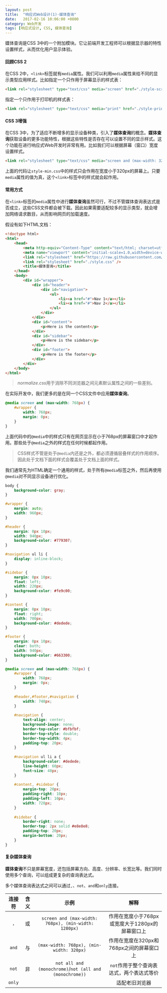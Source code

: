 ```yaml
---
layout: post
title:  "响应式Web设计(1)-媒体查询"
date:   2017-02-16 10:06:00 +0800
category: Web开发
tags: [响应式设计, CSS, 媒体查询]
---
```


媒体查询是CSS 3中的一个附加模块。它让前端开发工程师可以根据显示器的特性设置样式，从而优化用户显示体验。

#### 回顾CSS 2

在CSS 2中，`<link>`标签就有`media`属性。我们可以利用`media`属性来给不同的显示类型应用样式。比如指定一个只作用于屏幕显示的样式表：

```html
<link rel="stylesheet" type="text/css" media="screen" href="./style-screen.css">
```

指定一个只作用于打印机的样式表：

```html
<link rel="stylesheet" type="text/css" media="print" href="./style-print.css">
```

#### CSS 3增强

在CSS 3中，为了适应不断增多的显示设备种类，引入了**媒体查询**的概念。**媒体查询**获取设备的更多功能特性，根据这些特性是否存在可以设置不同的显示样式。这个功能在进行响应式Web开发时非常有用。比如我们可以根据屏幕（窗口）宽度设置样式。

```html
<link rel="stylesheet" type="text/css" media="screen and (max-width: 320px)" href="./style-min.css">
```

上面的代码让`style-min.css`中的样式只会作用在宽度小于320px的屏幕上。只要`media`属性的值为真，这个`<link>`标签中的样式就会起作用。

#### 常用方式

在`<link>`标签的`media`属性中进行**媒体查询**虽然可行，不过不管媒体查询表达式是否成立，这些CSS文件都会被下载。因此如果需要适配较多的显示类型，就会增加网络请求数目，从而影响网页的加载速度。

假设有如下HTML文档：

```html
<!doctype html>
<html>
	<head>
		<meta http-equiv="Content-Type" content="text/html; charset=utf-8" />
		<meta name="viewport" content="initial-scale=1.0,width=device-width"/>
		<link rel="stylesheet" href="https://raw.githubusercontent.com/necolas/normalize.css/master/normalize.css" />
		<link rel="stylesheet" href="./style.css" />
		<title>媒体查询</title>
	</head>
	<body>
		<div id="wrapper">
			<div id="header">
				<div id="navigation">
					<ul>
						<li><a href="#">Nav 1</a></li>
						<li><a href="#">Nav 2</a></li>
					</ul>
				</div>
			</div>
			<div id="content">
				<p>Here is the content</p>
			</div>
			<div id="sidebar">
				<p>Here is the sidebar</p>
			</div>
			<div id="footer">
				<p>Here is the footer</p>
			</div>
		</div>
	</body>
</html>
```

> *normalize.css*用于消除不同浏览器之间元素默认属性之间的一些差别。

在实际开发中，我们更多的是在同一个CSS文件中应用**媒体查询**。

```css
@media screen and (max-width: 768px) {
	#wrapper {
		width: 768px;
		margin: 0px;
	}
}
```

上面代码中的`@media`中的样式只有在网页显示在小于768px的屏幕窗口中才起作用。那些处于`@media`之外的样式在任何时候都起作用。

> CSS样式不管是处于`@media`内还是之外，都必须遵循层叠样式的作用顺序。因此处于文档下面的样式会覆盖处于文档上面的样式。

我们通常先为HTML确定一个通用的样式，处于所有`@media`标签之外，然后再使用`@media`对不同显示设备进行优化。

```css
body {
	background-color: gray;
}

#wrapper {
	margin: auto;
	width: 960px;
}

#header {
	margin: 0px 10px;
	width: 940px;
	background-color: #779307;
}

#navigation ul li {
	display: inline-block;
}

#sidebar {
	margin: 0px 10px;
	float: left;
	width: 220px;
	background-color: #fe9c00;
}

#content {
	margin: 0px 10px;
	float: right;
	width: 700px;
	background-color: #dedede;
}

#footer {
	margin: 0px 10px;	
	clear: both;
	width: 940px;
	background-color: #663300;
}

@media screen and (max-width: 768px) {
	#wrapper {
		width: 768px;
		margin: 0px;
	}
	
	#header,#footer,#navigation {
		width: 748px;
	}
	
	#navigation {
		text-align: center;
		background-image: none;
		border-top-color: #bfbfbf;
		border-top-style: double;
		border-top-width: 4px;
		padding-top: 20px;
	}
	
	#navigation ul li a {
		background-color: #dedede;
		line-height: 60px;
		font-size: 40px;
	}
	
	#content, #sidebar {
		margin-top: 20px;
		padding-right: 10px;
		padding-left: 10px;
		width: 728px;
	}
	
	#sidebar {
		border-right: none;
		border-top: 2px solid #e8e8e8;
		padding-top: 20px;
		margin-bottom: 20px;
	}
}
```

#### 复杂媒体查询

**媒体查询**不只是屏幕宽度，还包括屏幕方向、高度、分辨率、长宽比等。我们同时使用多个查询，可以组成更复杂的查询表达式。

多个媒体查询表达式之间可以通过`,`、`not`、`and`和`only`连接。

|  连接符   |  含义  |                    示例                    |              解释               |
| :----: | :--: | :--------------------------------------: | :---------------------------: |
|  `,`   |  或   | `screen and (max-width: 768px), (min-width: 1280px)` | 作用在宽度小于768px或宽度大于1280px的屏幕窗口上 |
| `and`  |  与   | `(max-width: 768px), (min-width: 320px)` |   作用在宽度在320px和768px之间的屏幕窗口上   |
| `not`  |  非   | `not all and (monochrome)`/`not (all and (monochrome))` |    `not`作用于整个查询表达式，两个表达式等价    |
| `only` |      |                                          |            适配老旧浏览器            |

